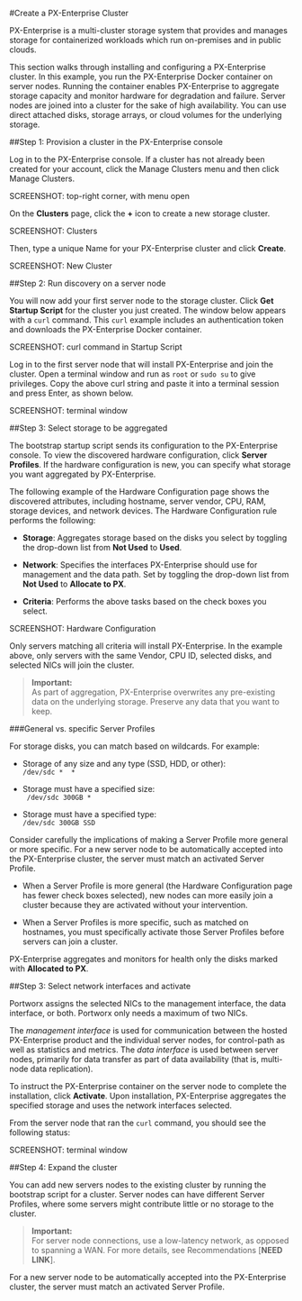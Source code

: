 #Create a PX-Enterprise Cluster

PX-Enterprise is a multi-cluster storage system that provides and manages storage for containerized workloads which run on-premises and in public clouds.

This section walks through installing and configuring a PX-Enterprise cluster. In this example, you run the PX-Enterprise Docker container on server nodes. Running the container enables PX-Enterprise to aggregate storage capacity and monitor hardware for degradation and failure. Server nodes are joined into a cluster for the sake of high availability. You can use direct attached disks, storage arrays, or cloud volumes for the underlying storage.

##Step 1: Provision a cluster in the PX-Enterprise console

Log in to the PX-Enterprise console. If a cluster has not already been created for your account, click the Manage Clusters menu and then click Manage Clusters.

SCREENSHOT: top-right corner, with menu open

On the **Clusters** page, click the **+** icon to create a new storage cluster.

SCREENSHOT: Clusters

Then, type a unique Name for your PX-Enterprise cluster and click **Create**.

SCREENSHOT: New Cluster

##Step 2: Run discovery on a server node

You will now add your first server node to the storage cluster. Click **Get Startup Script** for the cluster you just created. The window below appears with a `curl` command. This `curl` example includes an authentication token and downloads the PX-Enterprise Docker container.

SCREENSHOT: curl command in Startup Script

Log in to the first server node that will install PX-Enterprise and join the cluster. Open a terminal window and run as `root` or `sudo su` to give privileges. Copy the above curl string and paste it into a terminal session and press Enter, as shown below.

SCREENSHOT: terminal window

##Step 3: Select storage to be aggregated

The bootstrap startup script sends its configuration to the PX-Enterprise console. To view the discovered hardware configuration, click **Server Profiles**. If the hardware configuration is new, you can specify what storage you want aggregated by PX-Enterprise.

The following example of the Hardware Configuration page shows the discovered attributes, including hostname, server vendor, CPU, RAM, storage devices, and network devices. The Hardware Configuration rule performs the following:

* **Storage**: Aggregates storage based on the disks you select by toggling the drop-down list from **Not Used** to **Used**.

* **Network**: Specifies the interfaces PX-Enterprise should use for management and the data path. Set by toggling the drop-down list from **Not Used** to **Allocate to PX**.

* **Criteria**: Performs the above tasks based on the check boxes you select.

SCREENSHOT: Hardware Configuration

Only servers matching all criteria will install PX-Enterprise. In the example above, only servers with the same Vendor, CPU ID, selected disks, and selected NICs will join the cluster.

>**Important:**<br/>As part of aggregation, PX-Enterprise overwrites any pre-existing data on the underlying storage. Preserve any data that you want to keep.  

###General vs. specific Server Profiles

For storage disks, you can match based on wildcards. For example:

* Storage of any size and any type (SSD, HDD, or other):<br/>
`/dev/sdc *  *`

* Storage must have a specified size:<br/>
` /dev/sdc 300GB *`

* Storage must have a specified type:<br/>
`/dev/sdc 300GB SSD`

Consider carefully the implications of making a Server Profile more general or more specific. For a new server node to be automatically accepted into the PX-Enterprise cluster, the server must match an activated Server Profile.

* When a Server Profile is more general (the Hardware Configuration page has fewer check boxes selected), new nodes can more easily join a cluster because they are activated without your intervention.

* When a Server Profiles is more specific, such as matched on hostnames, you must specifically activate those Server Profiles before servers can join a cluster.

PX-Enterprise aggregates and monitors for health only the disks marked with **Allocated to PX**.

##Step 3: Select network interfaces and activate

Portworx assigns the selected NICs to the management interface, the data interface, or both. Portworx only needs a maximum of two NICs.

The *management interface* is used for communication between the hosted PX-Enterprise product and the individual server nodes, for control-path as well as statistics and metrics. The *data interface* is used between server nodes, primarily for data transfer as part of data availability (that is, multi-node data replication).

To instruct the PX-Enterprise container on the server node to complete the installation, click **Activate**. Upon installation, PX-Enterprise aggregates the specified storage and uses the network interfaces selected.

From the server node that ran the `curl` command, you should see the following status:

SCREENSHOT: terminal window

##Step 4: Expand the cluster

You can add new servers nodes to the existing cluster by running the bootstrap script for a cluster. Server nodes can have different Server Profiles, where some servers might contribute little or no storage to the cluster.

>**Important:**<br/>For server node connections, use a low-latency network, as opposed to spanning a WAN. For more details, see Recommendations [**NEED LINK**].

For a new server node to be automatically accepted into the PX-Enterprise cluster, the server must match an activated Server Profile.

